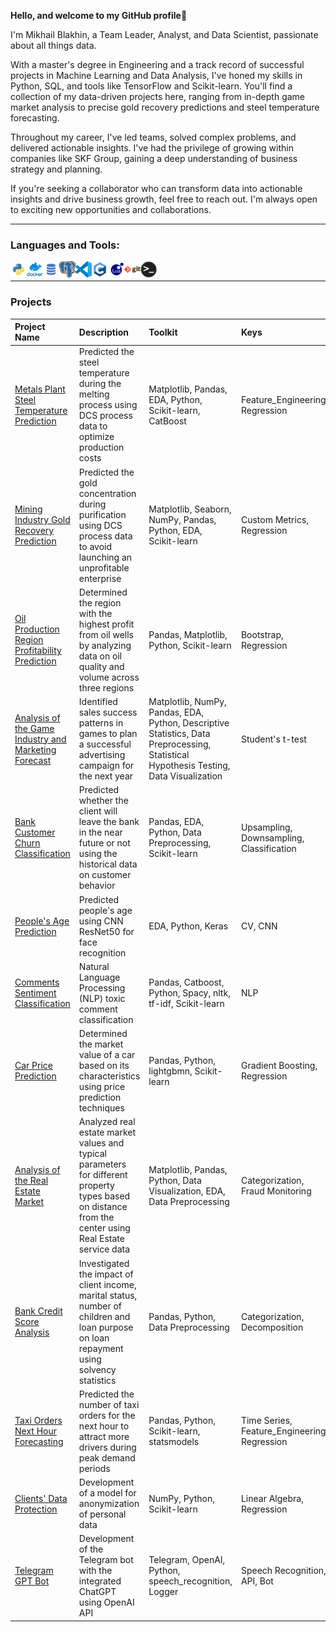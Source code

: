 **Hello, and welcome to my GitHub profile👋**

I'm Mikhail Blakhin, a Team Leader, Analyst, and Data Scientist, passionate about all things data. 

With a master's degree in Engineering and a track record of successful projects in Machine Learning and Data Analysis, I've honed my skills in Python, SQL, and tools like TensorFlow and Scikit-learn. You'll find a collection of my data-driven projects here, ranging from in-depth game market analysis to precise gold recovery predictions and steel temperature forecasting.

Throughout my career, I've led teams, solved complex problems, and delivered actionable insights. I've had the privilege of growing within companies like SKF Group, gaining a deep understanding of business strategy and planning.

If you're seeking a collaborator who can transform data into actionable insights and drive business growth, feel free to reach out. I'm always open to exciting new opportunities and collaborations.

---

### Languages and Tools:
<img align="left" alt="Python" width="26px" src="https://raw.githubusercontent.com/github/explore/80688e429a7d4ef2fca1e82350fe8e3517d3494d/topics/python/python.png" />
<img align="left" alt="Docker" width="26px" src="https://raw.githubusercontent.com/github/explore/80688e429a7d4ef2fca1e82350fe8e3517d3494d/topics/docker/docker.png" />
<img align="left" alt="SQL" width="26px" src="https://raw.githubusercontent.com/github/explore/80688e429a7d4ef2fca1e82350fe8e3517d3494d/topics/sql/sql.png" />
<img align="left" alt="PostgreSQL" width="26px" src="https://raw.githubusercontent.com/github/explore/80688e429a7d4ef2fca1e82350fe8e3517d3494d/topics/postgresql/postgresql.png" />
<img align="left" alt="Visual Studio Code" width="26px" src="https://raw.githubusercontent.com/github/explore/80688e429a7d4ef2fca1e82350fe8e3517d3494d/topics/visual-studio-code/visual-studio-code.png" /> 
<img align="left" alt="C" width="26px" src="https://raw.githubusercontent.com/github/explore/80688e429a7d4ef2fca1e82350fe8e3517d3494d/topics/c/c.png" />
<img align="left" alt="Lua" width="26px" src="https://raw.githubusercontent.com/github/explore/80688e429a7d4ef2fca1e82350fe8e3517d3494d/topics/lua/lua.png" />
<img align="left" alt="Git" width="26px" src="https://raw.githubusercontent.com/github/explore/80688e429a7d4ef2fca1e82350fe8e3517d3494d/topics/git/git.png" />
<img align="left" alt="Terminal" width="26px" src="https://raw.githubusercontent.com/github/explore/80688e429a7d4ef2fca1e82350fe8e3517d3494d/topics/terminal/terminal.png" />
<!--
<img align="left" alt="codeSTACKr's Github Stats" src="https://github-readme-stats.vercel.app/api?username=dsintheocean&show_icons=true&hide_border=true" />
[![Top Langs](https://github-readme-stats.vercel.app/api/top-langs/?username=opa-oz&hide=jupyter,css,scss,html,c,makefile,dockerfile,shell,cmake)](https://github.com/anuraghazra/github-readme-stats)
-->

<br/>

---
### Projects

| Project Name | Description | Toolkit | Keys |
| :---------------------- | :---------------------- | :---------------------- | :---------------------- |
| [Metals Plant Steel Temperature Prediction](https://github.com/dsintheocean/steel-temperature-prediction) | Predicted the steel temperature during the melting process using DCS process data  to optimize production costs | Matplotlib, Pandas, EDA, Python, Scikit-learn, CatBoost | Feature_Engineering, Regression |
| [Mining Industry Gold Recovery Prediction](https://github.com/dsintheocean/gold-recovery-prediction) | Predicted the gold concentration during purification using DCS process data to avoid launching an unprofitable enterprise | Matplotlib, Seaborn, NumPy, Pandas, Python, EDA, Scikit-learn | Custom Metrics, Regression |
| [Oil Production Region Profitability Prediction](https://github.com/dsintheocean/profitability-prediction) | Determined the region with the highest profit from oil wells by analyzing data on oil quality and volume across three regions | Pandas, Matplotlib, Python, Scikit-learn | Bootstrap, Regression |
| [Analysis of the Game Industry and Marketing Forecast](https://github.com/dsintheocean/game-market-analysis) | Identified sales success patterns in games to plan a successful advertising campaign for the next year | Matplotlib, NumPy, Pandas, EDA, Python, Descriptive Statistics, Data Preprocessing, Statistical Hypothesis Testing, Data Visualization | Student's t-test |
| [Bank Customer Churn Classification](https://github.com/dsintheocean/customer-churn-classification) | Predicted whether the client will leave the bank in the near future or not using the historical data on customer behavior | Pandas, EDA, Python, Data Preprocessing, Scikit-learn | Upsampling, Downsampling, Classification |
| [People's Age Prediction](https://github.com/dsintheocean/age-predict-resnet50) | Predicted people's age using CNN ResNet50 for face recognition | EDA, Python, Keras | CV, CNN |
| [Comments Sentiment Classification](https://github.com/dsintheocean/sentiment-classification) | Natural Language Processing (NLP) toxic comment classification | Pandas, Catboost, Python, Spacy, nltk, tf-idf, Scikit-learn | NLP |
| [Car Price Prediction](https://github.com/dsintheocean/car-price-prediction) | Determined the market value of a car based on its characteristics using price prediction techniques | Pandas, Python, lightgbmn, Scikit-learn | Gradient Boosting, Regression |
| [Analysis of the Real Estate Market](https://github.com/dsintheocean/real-estate-analysis) | Analyzed real estate market values and typical parameters for different property types based on distance from the center using Real Estate service data | Matplotlib, Pandas, Python, Data Visualization, EDA, Data Preprocessing | Categorization, Fraud Monitoring |
| [Bank Credit Score Analysis](https://github.com/dsintheocean/credit-score-analysis) | Investigated the impact of client income, marital status, number of children and loan purpose on loan repayment using solvency statistics | Pandas, Python, Data Preprocessing | Categorization, Decomposition |
| [Taxi Orders Next Hour Forecasting](https://github.com/dsintheocean/time-series-forecasting) | Predicted the number of taxi orders for the next hour to attract more drivers during peak demand periods | Pandas, Python, Scikit-learn, statsmodels | Time Series, Feature_Engineering, Regression |
| [Clients' Data Protection](https://github.com/dsintheocean/data-protection-algorithm) | Development of a model for anonymization of personal data | NumPy, Python, Scikit-learn | Linear Algebra, Regression |
| [Telegram GPT Bot](https://github.com/dsintheocean/telegram-gpt-bot) | Development of the Telegram bot with the integrated ChatGPT using OpenAI API | Telegram, OpenAI, Python, speech_recognition, Logger | Speech Recognition, API, Bot |

